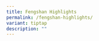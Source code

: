 ```yaml
---
title: Fengshan Highlights
permalink: /fengshan-highlights/
variant: tiptap
description: ""
---
```

<p></p>